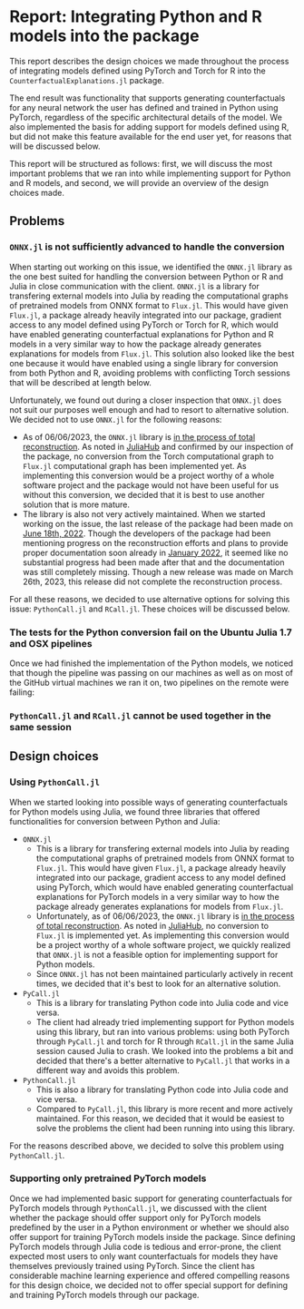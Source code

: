 # Report: Integrating Python and R models into the package

This report describes the design choices we made throughout the process of integrating models defined using PyTorch and Torch for R into the `CounterfactualExplanations.jl` package.

The end result was functionality that supports generating counterfactuals for any neural network the user has defined and trained in Python using PyTorch, regardless of the specific architectural details of the model. We also implemented the basis for adding support for models defined using R, but did not make this feature available for the end user yet, for reasons that will be discussed below.

This report will be structured as follows: first, we will discuss the most important problems that we ran into while implementing support for Python and R models, and second, we will provide an overview of the design choices made.

## Problems

### `ONNX.jl` is not sufficiently advanced to handle the conversion

When starting out working on this issue, we identified the `ONNX.jl` library as the one best suited for handling the conversion between Python or R and Julia in close communication with the client. `ONNX.jl` is a library for transfering external models into Julia by reading the computational graphs of pretrained models from ONNX format to `Flux.jl`. This would have given `Flux.jl`, a package already heavily integrated into our package, gradient access to any model defined using PyTorch or Torch for R, which would have enabled generating counterfactual explanations for Python and R models in a very similar way to how the package already generates explanations for models from `Flux.jl`. This solution also looked like the best one because it would have enabled using a single library for conversion from both Python and R, avoiding problems with conflicting Torch sessions that will be described at length below.

Unfortunately, we found out during a closer inspection that `ONNX.jl` does not suit our purposes well enough and had to resort to alternative solution. We decided not to use `ONNX.jl` for the following reasons:
- As of 06/06/2023, the `ONNX.jl` library is [in the process of total reconstruction](https://github.com/FluxML/ONNX.jl). As noted in [JuliaHub](https://juliahub.com/ui/Packages/ONNX/QUmGg/0.2.4) and confirmed by our inspection of the package, no conversion from the Torch computational graph to `Flux.jl` computational graph has been implemented yet. As implementing this conversion would be a project worthy of a whole software project and the package would not have been useful for us without this conversion, we decided that it is best to use another solution that is more mature.
- The library is also not very actively maintained. When we started working on the issue, the last release of the package had been made on [June 18th, 2022](https://github.com/FluxML/ONNX.jl/releases). Though the developers of the package had been mentioning progress on the reconstruction efforts and plans to provide proper documentation soon already in [January 2022](https://github.com/FluxML/ONNX.jl/issues/60), it seemed like no substantial progress had been made after that and the documentation was still completely missing. Though a new release was made on March 26th, 2023, this release did not complete the reconstruction process.

For all these reasons, we decided to use alternative options for solving this issue: `PythonCall.jl` and `RCall.jl`. These choices will be discussed below.

### The tests for the Python conversion fail on the Ubuntu Julia 1.7 and OSX pipelines

Once we had finished the implementation of the Python models, we noticed that though the pipeline was passing on our machines as well as on most of the GitHub virtual machines we ran it on, two pipelines on the remote were failing: 

### `PythonCall.jl` and `RCall.jl` cannot be used together in the same session

## Design choices

### Using `PythonCall.jl`

When we started looking into possible ways of generating counterfactuals for Python models using Julia, we found three libraries that offered functionalities for conversion between Python and Julia:
- `ONNX.jl`
    - This is a library for transfering external models into Julia by reading the computational graphs of pretrained models from ONNX format to `Flux.jl`. This would have given `Flux.jl`, a package already heavily integrated into our package, gradient access to any model defined using PyTorch, which would have enabled generating counterfactual explanations for PyTorch models in a very similar way to how the package already generates explanations for models from `Flux.jl`.
    - Unfortunately, as of 06/06/2023, the `ONNX.jl` library is [in the process of total reconstruction](https://github.com/FluxML/ONNX.jl). As noted in [JuliaHub](https://juliahub.com/ui/Packages/ONNX/QUmGg/0.2.4), no conversion to `Flux.jl` is implemented yet. As implementing this conversion would be a project worthy of a whole software project, we quickly realized that `ONNX.jl` is not a feasible option for implementing support for Python models.
    - Since `ONNX.jl` has not been maintained particularly actively in recent times, we decided that it's best to look for an alternative solution.
- `PyCall.jl`
    - This is a library for translating Python code into Julia code and vice versa.
    - The client had already tried implementing support for Python models using this library, but ran into various problems: using both PyTorch through `PyCall.jl` and torch for R through `RCall.jl` in the same Julia session caused Julia to crash. We looked into the problems a bit and decided that there's a better alternative to `PyCall.jl` that works in a different way and avoids this problem.
- `PythonCall.jl`
    - This is also a library for translating Python code into Julia code and vice versa.
    - Compared to `PyCall.jl`, this library is more recent and more actively maintained. For this reason, we decided that it would be easiest to solve the problems the client had been running into using this library.

For the reasons described above, we decided to solve this problem using `PythonCall.jl`.

### Supporting only pretrained PyTorch models

Once we had implemented basic support for generating counterfactuals for PyTorch models through `PythonCall.jl`, we discussed with the client whether the package should offer support only for PyTorch models predefined by the user in a Python environment or whether we should also offer support for training PyTorch models inside the package. Since defining PyTorch models through Julia code is tedious and error-prone, the client expected most users to only want counterfactuals for models they have themselves previously trained using PyTorch. Since the client has considerable machine learning experience and offered compelling reasons for this design choice, we decided not to offer special support for defining and training PyTorch models through our package.